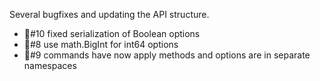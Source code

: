 Several bugfixes and updating the API structure.

- #10 fixed serialization of Boolean options
- #8 use math.BigInt for int64 options
- #9 commands have now apply methods and options are in separate namespaces
